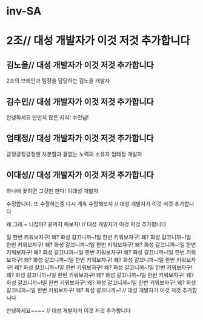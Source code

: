 # inv-SA

# 2조// 대성 개발자가 이것 저것 추가합니다

## 김노을// 대성 개발자가 이것 저것 추가합니다

2조의 브레인과 팀장을 담당하는 김노을 개발자

## 김수민// 대성 개발자가 이것 저것 추가합니다
안녕하세요
만만치 않은 지식! 수민님!

## 엄태정// 대성 개발자가 이것 저것 추가합니다

긍정긍정긍정맨
차분함과 끝없는 노력의 소유자 엄태정 개발자

## 이대성// 대성 개발자가 이것 저것 추가합니다

하나에 꽂히면 그것만 판다! 이대성 개발자

수정합니다. 또 수정하는중 다시 계속 수정해보자
// 대성 개발자가 이것 저것 추가합니다

왜 그래 ~ 나잖아? 끝까지 해보자!
// 대성 개발자가 이것 저것 추가합니다

일 한번 키워보자구! 왜? 화성 갈끄니까~!일 한번 키워보자구! 왜? 화성 갈끄니까~!일 한번 키워보자구! 왜? 화성 갈끄니까~!일 한번 키워보자구! 왜? 화성 갈끄니까~!일 한번 키워보자구! 왜? 화성 갈끄니까~!일 한번 키워보자구! 왜? 화성 갈끄니까~!일 한번 키워보자구! 왜? 화성 갈끄니까~!일 한번 키워보자구! 왜? 화성 갈끄니까~!일 한번 키워보자구! 왜? 화성 갈끄니까~!일 한번 키워보자구! 왜? 화성 갈끄니까~!일 한번 키워보자구! 왜? 화성 갈끄니까~!일 한번 키워보자구! 왜? 화성 갈끄니까~!일 한번 키워보자구! 왜? 화성 갈끄니까~!일 한번 키워보자구! 왜? 화성 갈끄니까~!일 한번 키워보자구! 왜? 화성 갈끄니까~!일 한번 키워보자구! 왜? 화성 갈끄니까~!
// 대성 개발자가 이것 저것 추가합니다

안녕하세요~~~~ // 대성 개발자가 이것 저것 추가합니다